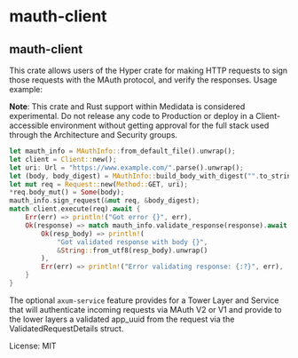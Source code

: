 # mauth-client

## mauth-client

This crate allows users of the Hyper crate for making HTTP requests to sign those requests with
the MAuth protocol, and verify the responses. Usage example:

**Note**: This crate and Rust support within Medidata is considered experimental. Do not
release any code to Production or deploy in a Client-accessible environment without getting
approval for the full stack used through the Architecture and Security groups.

```rust
let mauth_info = MAuthInfo::from_default_file().unwrap();
let client = Client::new();
let uri: Url = "https://www.example.com/".parse().unwrap();
let (body, body_digest) = MAuthInfo::build_body_with_digest("".to_string());
let mut req = Request::new(Method::GET, uri);
*req.body_mut() = Some(body);
mauth_info.sign_request(&mut req, &body_digest);
match client.execute(req).await {
    Err(err) => println!("Got error {}", err),
    Ok(response) => match mauth_info.validate_response(response).await {
        Ok(resp_body) => println!(
            "Got validated response with body {}",
            &String::from_utf8(resp_body).unwrap()
        ),
        Err(err) => println!("Error validating response: {:?}", err),
    }
}
```

The optional `axum-service` feature provides for a Tower Layer and Service that will
authenticate incoming requests via MAuth V2 or V1 and provide to the lower layers a
validated app_uuid from the request via the ValidatedRequestDetails struct.

License: MIT
